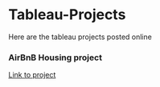 # Tableau-Projects
Here are the tableau projects posted online
<h3>AirBnB Housing project</h3> 
<a href= "https://shorturl.at/adot4">Link to project</a>  

